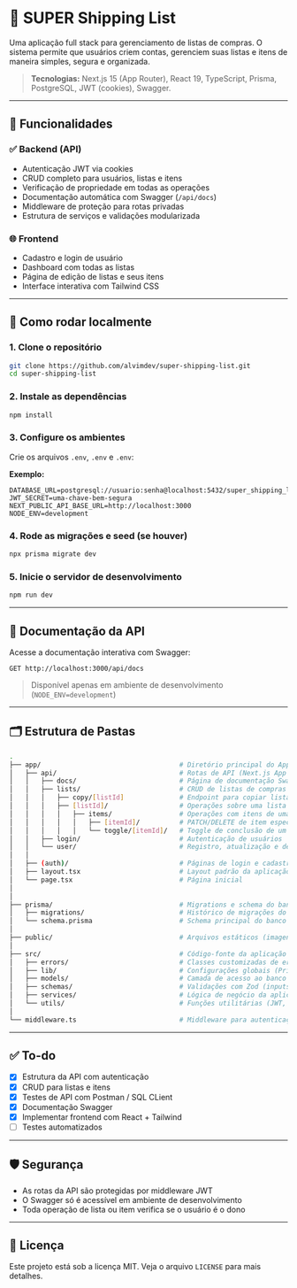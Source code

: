 # 🛒 SUPER Shipping List

Uma aplicação full stack para gerenciamento de listas de compras. O sistema permite que usuários criem contas, gerenciem suas listas e itens de maneira simples, segura e organizada.  

> **Tecnologias:** Next.js 15 (App Router), React 19, TypeScript, Prisma, PostgreSQL, JWT (cookies), Swagger.

---

## 🧠 Funcionalidades

### ✅ Backend (API)
- Autenticação JWT via cookies
- CRUD completo para usuários, listas e itens
- Verificação de propriedade em todas as operações
- Documentação automática com Swagger (`/api/docs`)
- Middleware de proteção para rotas privadas
- Estrutura de serviços e validações modularizada

### 🌐 Frontend
- Cadastro e login de usuário
- Dashboard com todas as listas
- Página de edição de listas e seus itens
- Interface interativa com Tailwind CSS

---

## 🚀 Como rodar localmente

### 1. Clone o repositório
```bash
git clone https://github.com/alvimdev/super-shipping-list.git
cd super-shipping-list
````

### 2. Instale as dependências

```bash
npm install
```

### 3. Configure os ambientes

Crie os arquivos `.env`, `.env` e `.env`:

**Exemplo:**

```env
DATABASE_URL=postgresql://usuario:senha@localhost:5432/super_shipping_list
JWT_SECRET=uma-chave-bem-segura
NEXT_PUBLIC_API_BASE_URL=http://localhost:3000
NODE_ENV=development
```

### 4. Rode as migrações e seed (se houver)

```bash
npx prisma migrate dev
```

### 5. Inicie o servidor de desenvolvimento

```bash
npm run dev
```

---

## 📑 Documentação da API

Acesse a documentação interativa com Swagger:

```
GET http://localhost:3000/api/docs
```

> Disponível apenas em ambiente de desenvolvimento (`NODE_ENV=development`)

---

## 🗂️ Estrutura de Pastas

```bash
.
├── app/                                   # Diretório principal do App Router (rotas, páginas e API)
│   ├── api/                               # Rotas de API (Next.js App Router)
│   │   ├── docs/                          # Página de documentação Swagger (/api/docs)
│   │   ├── lists/                         # CRUD de listas de compras
│   │   │   ├── copy/[listId]              # Endpoint para copiar listas
│   │   │   ├── [listId]/                  # Operações sobre uma lista específica
│   │   │   │   ├── items/                 # Operações com itens de uma lista
│   │   │   │   │   ├── [itemId]/          # PATCH/DELETE de item específico
│   │   │   │   │   └── toggle/[itemId]/   # Toggle de conclusão de um item
│   │   ├── login/                         # Autenticação de usuários
│   │   └── user/                          # Registro, atualização e deleção de usuário
│   │
│   ├── (auth)/                            # Páginas de login e cadastro
│   ├── layout.tsx                         # Layout padrão da aplicação
│   └── page.tsx                           # Página inicial
│
│
├── prisma/                                # Migrations e schema do banco de dados
│   ├── migrations/                        # Histórico de migrações do Prisma
│   └── schema.prisma                      # Schema principal do banco de dados
│
├── public/                                # Arquivos estáticos (imagens, ícones, etc.)
│
├── src/                                   # Código-fonte da aplicação (backend)
│   ├── errors/                            # Classes customizadas de erro (AuthError, NotFoundError etc.)
│   ├── lib/                               # Configurações globais (Prisma, autenticação)
│   ├── models/                            # Camada de acesso ao banco (Prisma)
│   ├── schemas/                           # Validações com Zod (inputs de user, list e item)
│   ├── services/                          # Lógica de negócio da aplicação (validações e regras)
│   └── utils/                             # Funções utilitárias (JWT, Swagger, validações comuns)
│
└── middleware.ts                          # Middleware para autenticação JWT (cookies)

```

---

## ✅ To-do

* [x] Estrutura da API com autenticação
* [x] CRUD para listas e itens
* [x] Testes de API com Postman / SQL CLient
* [x] Documentação Swagger
* [x] Implementar frontend com React + Tailwind
* [ ] Testes automatizados

---

## 🛡 Segurança

* As rotas da API são protegidas por middleware JWT
* O Swagger só é acessível em ambiente de desenvolvimento
* Toda operação de lista ou item verifica se o usuário é o dono

---

## 📄 Licença

Este projeto está sob a licença MIT. Veja o arquivo `LICENSE` para mais detalhes.
